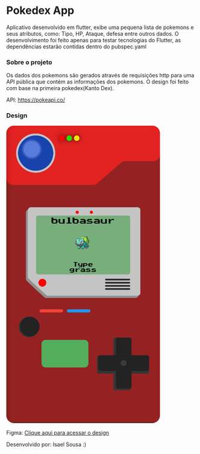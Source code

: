 # Pokedex App

Aplicativo desenvolvido em flutter, exibe uma pequena lista de pokemons e seus atributos, como: Tipo, HP, Ataque, defesa entre outros dados.
O desenvolvimento foi feito apenas para testar tecnologias do Flutter, as dependências estarão contidas dentro do pubspec.yaml

### Sobre o projeto  
Os dados dos pokemons são gerados através de requisições http para uma API pública que contém as informações dos pokemons. O design foi feito com base na primeira pokedex(Kanto Dex).  
  
API: https://pokeapi.co/

### Design

![PokeImage](poke.png)

Figma: [Clique aqui para acessar o design](https://www.figma.com/file/idqqfmAz7G0BtchmqnWxAA/Pokedex?node-id=0%3A1  )

Desenvolvido por: Isael Sousa :)
